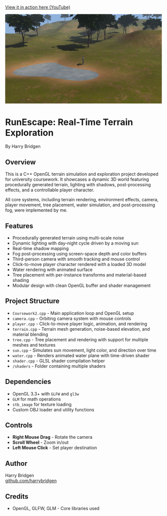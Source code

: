 [View it in action here (YouTube)](https://youtu.be/gl-psFSN4wM)

![DemoIMG](OpenGLDemo.JPG)

# RunEscape: Real-Time Terrain Exploration

By Harry Bridgen

## Overview

This is a C++ OpenGL terrain simulation and exploration project developed for university coursework. It showcases a dynamic 3D world featuring procedurally generated terrain, lighting with shadows, post-processing effects, and a controllable player character.

All core systems, including terrain rendering, environment effects, camera, player movement, tree placement, water simulation, and post-processing fog, were implemented by me.

## Features

- Procedurally generated terrain using multi-scale noise
- Dynamic lighting with day-night cycle driven by a moving sun
- Real-time shadow mapping
- Fog post-processing using screen-space depth and color buffers
- Third-person camera with smooth tracking and mouse control
- Click-to-move player character rendered with a loaded 3D model
- Water rendering with animated surface
- Tree placement with per-instance transforms and material-based shading
- Modular design with clean OpenGL buffer and shader management

## Project Structure

- `Coursework2.cpp` - Main application loop and OpenGL setup
- `camera.cpp` - Orbiting camera system with mouse controls
- `player.cpp` - Click-to-move player logic, animation, and rendering
- `terrain.cpp` - Terrain mesh generation, noise-based elevation, and material blending
- `tree.cpp` - Tree placement and rendering with support for multiple meshes and textures
- `sun.cpp` - Simulates sun movement, light color, and direction over time
- `water.cpp` - Renders animated water plane with time-driven shader
- `shader.cpp` - GLSL shader compilation helper
- `/shaders` - Folder containing multiple shaders

## Dependencies

- OpenGL 3.3+ with `GLFW` and `gl3w`
- `GLM` for math operations
- `stb_image` for texture loading
- Custom OBJ loader and utility functions

## Controls

- **Right Mouse Drag** - Rotate the camera
- **Scroll Wheel** - Zoom in/out
- **Left Mouse Click** - Set player destination

## Author

Harry Bridgen  
[github.com/harrybridgen](https://github.com/harrybridgen)

## Credits

- OpenGL, GLFW, GLM - Core libraries used
